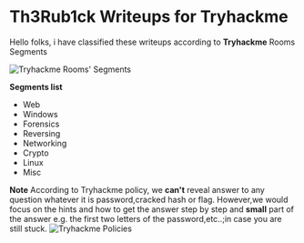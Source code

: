 # Th3Rub1ck Writeups for Tryhackme
Hello folks, i have classified these writeups according to **Tryhackme** Rooms Segments

![Tryhackme Rooms' Segments](./thmClassification.png)

**Segments list**
* Web
* Windows
* Forensics
* Reversing
* Networking
* Crypto
* Linux
* Misc

**Note**
According to Tryhackme policy, we **can't** reveal answer to any question whatever it is password,cracked hash or flag. However,we would focus on the hints and how to get the answer step by step and **small** part of the answer e.g. the first two letters of the password,etc..;in case you are still stuck.
![Tryhackme Policies](./tryhackmePolicy.png)
